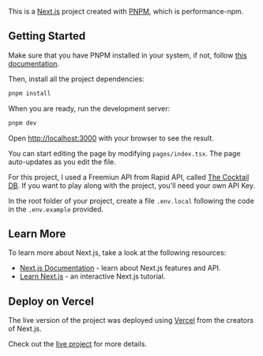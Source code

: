 This is a [Next.js](https://nextjs.org/) project created with [PNPM](https://pnpm.io/), which is performance-npm.

## Getting Started

Make sure that you have PNPM installed in your system, if not, follow [this documentation](https://pnpm.io/installation).

Then, install all the project dependencies:

```bash
pnpm install
```

When you are ready, run the development server:

```bash
pnpm dev
```

Open [http://localhost:3000](http://localhost:3000) with your browser to see the result.

You can start editing the page by modifying `pages/index.tsx`. The page auto-updates as you edit the file.

For this project, I used a Freemiun API from Rapid API, called [The Cocktail DB](https://rapidapi.com/thecocktaildb/api/the-cocktail-db). If you want to play along with the project, you'll need your own API Key.

In the root folder of your project, create a file `.env.local` following the code in the `.env.example` provided.

## Learn More

To learn more about Next.js, take a look at the following resources:

- [Next.js Documentation](https://nextjs.org/docs) - learn about Next.js features and API.
- [Learn Next.js](https://nextjs.org/learn) - an interactive Next.js tutorial.

## Deploy on Vercel

The live version of the project was deployed using [Vercel](https://vercel.com/new?utm_medium=default-template&filter=next.js&utm_source=create-next-app&utm_campaign=create-next-app-readme) from the creators of Next.js.

Check out the [live project](https://nextjs-rootlab-final-project-ci-57g5ysfxa-juancgalueweb.vercel.app) for more details.
